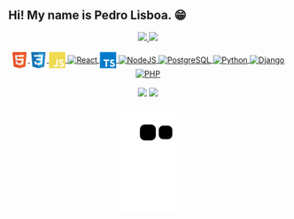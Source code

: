 ##  Hi! My name is Pedro Lisboa. 😁

 <div align="center">
   <a href="https://github.com/Lisboaseyth">
   <img height="180em" src="https://github-readme-stats.vercel.app/api?username=Lisboaseyth&show_icons=true&theme=tokyonight&count_private=true"/>
   <img height="180em" src="https://github-readme-stats.vercel.app/api/top-langs/?username=Lisboaseyth&layout=compact&langs_count=6&theme=tokyonight"/>
 
 <br>

<div  align="center"> 
  <div style="display: inline_block" width="30"><br>
   <img align="center" alt="HTML" height="30" width="30" src="https://raw.githubusercontent.com/devicons/devicon/master/icons/html5/html5-original.svg">
   <img align="center" alt="CSS" height="30" width="30" src="https://raw.githubusercontent.com/devicons/devicon/master/icons/css3/css3-original.svg">
   <img align="center" alt="JavaScript" height="30" width="30" src="https://raw.githubusercontent.com/devicons/devicon/master/icons/javascript/javascript-plain.svg">
   <img align="center" alt="React" height="30" width="30" src="https://cdn.jsdelivr.net/gh/devicons/devicon/icons/react/react-original.svg">
   <img align="center" alt="TypeScript" height="30" width="30" src="https://raw.githubusercontent.com/devicons/devicon/master/icons/typescript/typescript-original.svg">
   <img align="center" alt="NodeJS" height="30" width="30" src="https://cdn.jsdelivr.net/gh/devicons/devicon/icons/nodejs/nodejs-plain.svg">
   <img align="center" alt="PostgreSQL" height="30" width="30" src="https://cdn.jsdelivr.net/gh/devicons/devicon/icons/postgresql/postgresql-original.svg">
   <img align="center" alt="Python" height="30" width="30" src="https://cdn.jsdelivr.net/gh/devicons/devicon/icons/python/python-original.svg">
   <img align="center" alt="Django" height="30" width="30" src="https://cdn.jsdelivr.net/gh/devicons/devicon/icons/django/django-plain.svg">
   <img align="center" alt="PHP" height="30" width="30" src="https://cdn.jsdelivr.net/gh/devicons/devicon/icons/php/php-plain.svg">
    
</div>
  <br>
  <a href="http://www.instagram.com/pedrowslisboa" target="_blank"><img src="https://img.shields.io/badge/-Instagram-%23E4405F?style=for-the-badge&logo=instagram&logoColor=white" target="_blank"></a>
  <a href="https://www.linkedin.com/in/pedro-lisboa-a4b9a0235/" target="_blank"><img src="https://img.shields.io/badge/-LinkedIn-%230077B5?style=for-the-badge&logo=linkedin&logoColor=white" target="_blank"></a> 
 
  ![Snake animation](https://github.com/lisboaseyth/lisboaseyth/blob/output/github-contribution-grid-snake.svg)
 
</div>


